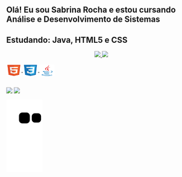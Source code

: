 ## Olá! Eu sou Sabrina Rocha e estou cursando Análise e Desenvolvimento de Sistemas 
## Estudando: Java, HTML5 e CSS


<div align="center">
  <a href="https://github.com/sabrinaribasr">
  <img height="180em" src="https://github-readme-stats.vercel.app/api?username=sabrinaribasr&show_icons=true&theme=radical&include_all_commits=true&count_private=true"/>
  <img height="180em" src="https://github-readme-stats.vercel.app/api/top-langs/?username=sabrinaribasr&layout=compact&langs_count=7&theme=radical"/>
</div>

<div style="display: inline_block"><br>
  
  <img align="center" alt="sabrina-HTML" height="30" width="40" src="https://raw.githubusercontent.com/devicons/devicon/master/icons/html5/html5-original.svg">
  <img align="center" alt="sabrina-CSS" height="30" width="40" src="https://raw.githubusercontent.com/devicons/devicon/master/icons/css3/css3-original.svg">
  <img align="center" alt="sabrina-Java" height="30" width="40" src="https://raw.githubusercontent.com/devicons/devicon/master/icons/java/java-original.svg">
          
  
</div>

##
<div>
  <a href = "sabrinaribasr@gmail.com"><img src="https://img.shields.io/badge/-Gmail-%23333?style=for-the-badge&logo=gmail&logoColor=white" target="_blank"></a>
  <a href="https://www.linkedin.com/in/sabrina-rocha-0bb699180/" target="_blank"><img src="https://img.shields.io/badge/-LinkedIn-%230077B5?style=for-the-badge&logo=linkedin&logoColor=white" target="_blank"></a> 
  </div>


![Snake animation](https://github.com/sabrinaribasr/sabrinaribasr/blob/output/github-contribution-grid-snake.svg)

